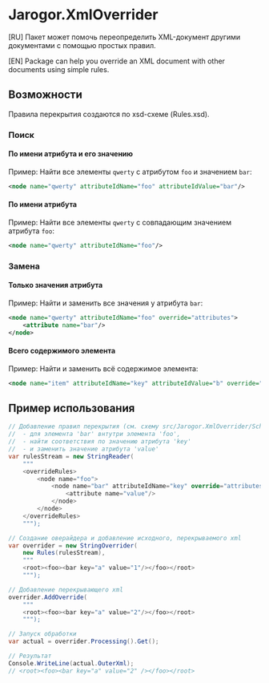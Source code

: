 # Jarogor.XmlOverrider

[RU] Пакет может помочь переопределить XML-документ другими документами с помощью простых правил.

[EN] Package can help you override an XML document with other documents using simple rules.

## Возможности

Правила перекрытия создаются по xsd-схеме (Rules.xsd).

### Поиск

#### По имени атрибута и его значению

Пример: Найти все элементы `qwerty` с атрибутом `foo` и значением `bar`:

```xml
<node name="qwerty" attributeIdName="foo" attributeIdValue="bar"/>
```

#### По имени атрибута

Пример: Найти все элементы `qwerty` с совпадающим значением атрибута `foo`:

```xml
<node name="qwerty" attributeIdName="foo"/>
```

### Замена

#### Только значения атрибута

Пример: Найти и заменить все значения у атрибута `bar`:

```xml
<node name="qwerty" attributeIdName="foo" override="attributes">
    <attribute name="bar"/>
</node>
```

#### Всего содержимого элемента

Пример: Найти и заменить всё содержимое элемента:

```xml
<node name="item" attributeIdName="key" attributeIdValue="b" override="innerXml"/>
```

## Пример использования

```csharp
// Добавление правил перекрытия (см. схему src/Jarogor.XmlOverrider/Scheme/Rules.xsd):
//  - для элемента 'bar' внтутри элемента 'foo',
//  - найти соответствия по значению атрибута 'key'
//  - и заменить значение атрибута 'value'
var rulesStream = new StringReader(
    """
    <overrideRules>
        <node name="foo">
            <node name="bar" attributeIdName="key" override="attributes">
                <attribute name="value"/>
            </node>
        </node>
    </overrideRules>
    """);

// Создание оверайдера и добавление исходного, перекрываемого xml
var overrider = new StringOverrider(
    new Rules(rulesStream),
    """
    <root><foo><bar key="a" value="1"/></foo></root>
    """);

// Добавление перекрывающего xml
overrider.AddOverride(
    """
    <root><foo><bar key="a" value="2"/></foo></root>
    """);

// Запуск обработки
var actual = overrider.Processing().Get();

// Результат
Console.WriteLine(actual.OuterXml);
// <root><foo><bar key="a" value="2" /></foo></root>
```